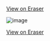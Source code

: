[View on Eraser](https://app.eraser.io/workspace/srtYuk9xciXjH6IUKwJs)
<br>

![image](https://github.com/user-attachments/assets/2f61c258-633e-462c-b670-34b17bfc9bbc)









[View on Eraser](https://app.eraser.io/workspace/srtYuk9xciXjH6IUKwJs)
<!-- https://gist.github.com/AhindraD/afd69e692dc165971a611bc3c1888656 -->
